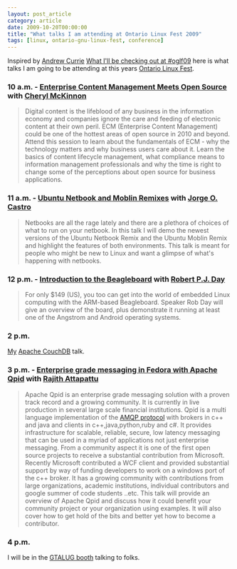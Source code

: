```yaml
---
layout: post_article
category: article
date: 2009-10-20T00:00:00
title: "What talks I am attending at Ontario Linux Fest 2009"
tags: [linux, ontario-gnu-linux-fest, conference]
---
```


Inspired by [Andrew Currie](http://acurrie.posterous.com) [What I'll be checking out at #oglf09](http://acurrie.posterous.com/what-ill-be-checking-out-at-oglf09-remember-i) here is what talks I am going to be attending at this years [Ontario Linux Fest](http://onlinux.ca/ "Ontario [GNU] Linux Fest").

### 10 a.m. - **[Enterprise Content Management Meets Open Source](http://onlinux.ca/node/76)** with [Cheryl McKinnon](http://onlinux.ca/node/75)

> Digital content is the lifeblood of any business in the information economy and companies ignore the care and feeding of electronic content at their own peril. ECM (Enterprise Content Management) could be one of the hottest areas of open source in 2010 and beyond. Attend this session to learn about the fundamentals of ECM - why the technology matters and why business users care about it. Learn the basics of content lifecycle management, what compliance means to information management professionals and why the time is right to change some of the perceptions about open source for business applications.

### 11 a.m. - **[Ubuntu Netbook and Moblin Remixes](http://onlinux.ca/node/95)** with [Jorge O. Castro](http://onlinux.ca/node/94)

> Netbooks are all the rage lately and there are a plethora of choices of what to run on your netbook. In this talk I will demo the newest versions of the Ubuntu Netbook Remix and the Ubuntu Moblin Remix and highlight the features of both environments. This talk is meant for people who might be new to Linux and want a glimpse of what's happening with netbooks.

### 12 p.m. - **[Introduction to the Beagleboard](http://onlinux.ca/node/78)** with [Robert P.J. Day](http://onlinux.ca/node/77)

> For only $149 (US), you too can get into the world of embedded Linux computing with the ARM-based Beagleboard. Speaker Rob Day will give an overview of the board, plus demonstrate it running at least one of the Angstrom and Android operating systems.

### 2 p.m.

[My](http://onlinux.ca/node/141) [Apache CouchDB](http://onlinux.ca/node/142) talk.

### 3 p.m. - **[Enterprise grade messaging in Fedora with Apache Qpid](http://onlinux.ca/node/116)** with [Rajith Attapattu](http://onlinux.ca/node/115)

> Apache Qpid is an enterprise grade messaging solution with a proven track record and a growing community. It is currently in live production in several large scale financial institutions. Qpid is a multi language implementation of the [AMQP protocol](http://www.amqp.org/) with brokers in c++ and java and clients in c++,java,python,ruby and c#. It provides infrastructure for scalable, reliable, secure, low latency messaging that can be used in a myriad of applications not just enterprise messaging. From a community aspect it is one of the first open source projects to receive a substantial contribution from Microsoft. Recently Microsoft contributed a WCF client and provided substantial support by way of funding developers to work on a windows port of the c++ broker. It has a growing community with contributions from large organizations, academic institutions, individual contributors and google summer of code students ..etc. This talk will provide an overview of Apache Qpid and discuss how it could benefit your community project or your organization using examples. It will also cover how to get hold of the bits and better yet how to become a contributor.

### 4 p.m.

I will be in the [GTALUG booth](http://gtalug.org/ "Greater Toronto Area Linux User Group") talking to folks.
